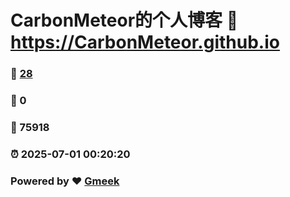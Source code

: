 # CarbonMeteor的个人博客 :link: https://CarbonMeteor.github.io 
### :page_facing_up: [28](https://CarbonMeteor.github.io/tag.html) 
### :speech_balloon: 0 
### :hibiscus: 75918 
### :alarm_clock: 2025-07-01 00:20:20 
### Powered by :heart: [Gmeek](https://github.com/Meekdai/Gmeek)
